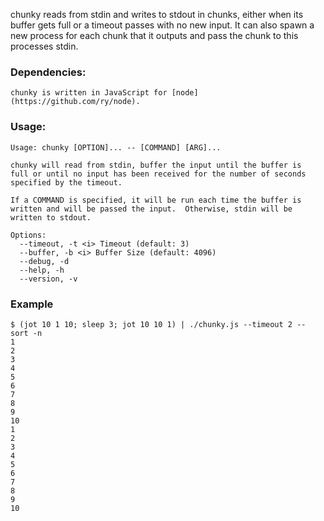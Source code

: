 chunky reads from stdin and writes to stdout in chunks, either when its
buffer gets full or a timeout passes with no new input.  It can also spawn a
new process for each chunk that it outputs and pass the chunk to this processes
stdin.


### Dependencies:
	chunky is written in JavaScript for [node](https://github.com/ry/node).

### Usage:
	Usage: chunky [OPTION]... -- [COMMAND] [ARG]...

	chunky will read from stdin, buffer the input until the buffer is
	full or until no input has been received for the number of seconds
	specified by the timeout.

	If a COMMAND is specified, it will be run each time the buffer is
	written and will be passed the input.  Otherwise, stdin will be
	written to stdout.

	Options:
	  --timeout, -t <i> Timeout (default: 3)
	  --buffer, -b <i> Buffer Size (default: 4096)
	  --debug, -d
	  --help, -h
	  --version, -v

### Example

	$ (jot 10 1 10; sleep 3; jot 10 10 1) | ./chunky.js --timeout 2 -- sort -n
	1
	2
	3
	4
	5
	6
	7
	8
	9
	10
	1
	2
	3
	4
	5
	6
	7
	8
	9
	10
